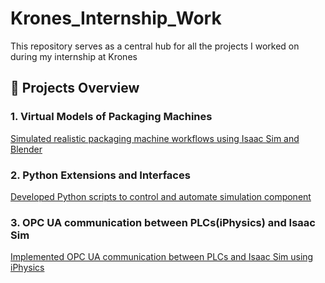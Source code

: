 # Krones_Internship_Work
 This repository serves as a central hub for all the projects I worked on during my internship at Krones

## 🔧 Projects Overview
### 1. Virtual Models of Packaging Machines
[Simulated realistic packaging machine workflows using Isaac Sim and Blender](https://github.com/Sajjan2406/Isaac-Sim/tree/branch_1/Labelling_Machine)
### 2.  Python Extensions and Interfaces
[Developed Python scripts to control and automate simulation component](https://github.com/Sajjan2406/Isaac-Sim/tree/branch_1/Python_Interfaces)
### 3. OPC UA communication between PLCs(iPhysics) and Isaac Sim 
[Implemented OPC UA communication between PLCs and Isaac Sim using iPhysics](https://github.com/Sajjan2406/Isaac-Sim/tree/branch_1/OPCUA_Communication)

